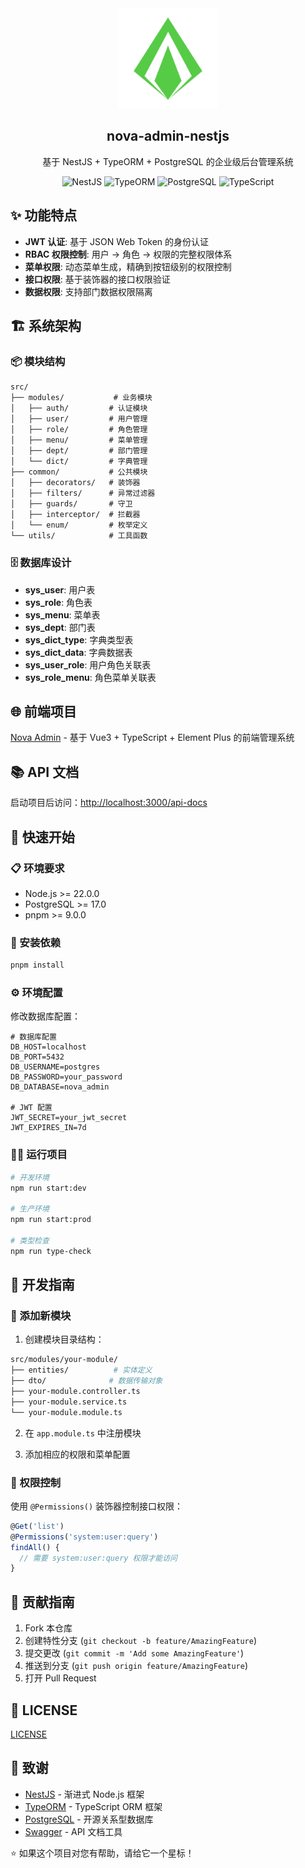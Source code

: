 <div align="center">
  <img src="./nova.icon.svg" width="160"/>
  <h2>nova-admin-nestjs</h2>
</div>

<div align="center">
  <p>基于 NestJS + TypeORM + PostgreSQL 的企业级后台管理系统</p>
  <p>
    <img src="https://img.shields.io/badge/NestJS-11+-red.svg" alt="NestJS">
    <img src="https://img.shields.io/badge/TypeORM-0.3-blue.svg" alt="TypeORM">
    <img src="https://img.shields.io/badge/PostgreSQL-17+-green.svg" alt="PostgreSQL">
    <img src="https://img.shields.io/badge/TypeScript-5.9-blue.svg" alt="TypeScript">
  </p>
</div>

## ✨ 功能特点

- **JWT 认证**: 基于 JSON Web Token 的身份认证
- **RBAC 权限控制**: 用户 → 角色 → 权限的完整权限体系
- **菜单权限**: 动态菜单生成，精确到按钮级别的权限控制
- **接口权限**: 基于装饰器的接口权限验证
- **数据权限**: 支持部门数据权限隔离

## 🏗 系统架构

### 📦 模块结构

```
src/
├── modules/           # 业务模块
│   ├── auth/         # 认证模块
│   ├── user/         # 用户管理
│   ├── role/         # 角色管理
│   ├── menu/         # 菜单管理
│   ├── dept/         # 部门管理
│   └── dict/         # 字典管理
├── common/           # 公共模块
│   ├── decorators/   # 装饰器
│   ├── filters/      # 异常过滤器
│   ├── guards/       # 守卫
│   ├── interceptor/  # 拦截器
│   └── enum/         # 枚举定义
└── utils/            # 工具函数
```

### 🗄 数据库设计

- **sys_user**: 用户表
- **sys_role**: 角色表
- **sys_menu**: 菜单表
- **sys_dept**: 部门表
- **sys_dict_type**: 字典类型表
- **sys_dict_data**: 字典数据表
- **sys_user_role**: 用户角色关联表
- **sys_role_menu**: 角色菜单关联表

## 🌐 前端项目

[Nova Admin](https://github.com/chansee97/nova-admin) - 基于 Vue3 + TypeScript + Element Plus 的前端管理系统

## 📚 API 文档

启动项目后访问：[http://localhost:3000/api-docs](http://localhost:3000/api-docs)

## 🚀 快速开始

### 📋 环境要求

- Node.js >= 22.0.0
- PostgreSQL >= 17.0
- pnpm >= 9.0.0

### 🔧 安装依赖

```bash
pnpm install
```

### ⚙️ 环境配置

修改数据库配置：

```env
# 数据库配置
DB_HOST=localhost
DB_PORT=5432
DB_USERNAME=postgres
DB_PASSWORD=your_password
DB_DATABASE=nova_admin

# JWT 配置
JWT_SECRET=your_jwt_secret
JWT_EXPIRES_IN=7d
```

### 🏃‍♂️ 运行项目

```bash
# 开发环境
npm run start:dev

# 生产环境
npm run start:prod

# 类型检查
npm run type-check
```

## 📖 开发指南

### 🔧 添加新模块

1. 创建模块目录结构：

```bash
src/modules/your-module/
├── entities/          # 实体定义
├── dto/              # 数据传输对象
├── your-module.controller.ts
├── your-module.service.ts
└── your-module.module.ts
```

2. 在 `app.module.ts` 中注册模块

3. 添加相应的权限和菜单配置

### 🎯 权限控制

使用 `@Permissions()` 装饰器控制接口权限：

```typescript
@Get('list')
@Permissions('system:user:query')
findAll() {
  // 需要 system:user:query 权限才能访问
}
```

## 🤝 贡献指南

1. Fork 本仓库
2. 创建特性分支 (`git checkout -b feature/AmazingFeature`)
3. 提交更改 (`git commit -m 'Add some AmazingFeature'`)
4. 推送到分支 (`git push origin feature/AmazingFeature`)
5. 打开 Pull Request

## 📄 LICENSE

[LICENSE](LICENSE)

## 🙏 致谢

- [NestJS](https://nestjs.com/) - 渐进式 Node.js 框架
- [TypeORM](https://typeorm.io/) - TypeScript ORM 框架
- [PostgreSQL](https://www.postgresql.org/) - 开源关系型数据库
- [Swagger](https://swagger.io/) - API 文档工具

⭐ 如果这个项目对您有帮助，请给它一个星标！
